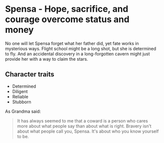 # Spensa - Hope, sacrifice, and courage overcome status and money

No one will let Spensa forget what her father did, yet fate works in mysterious ways. Flight school might be a long shot, but she is determined to fly. And an accidental discovery in a long-forgotten cavern might just provide her with a way to claim the stars.

## Character traits
* Determined
* Diligent
* Reliable
* Stubborn

As Grandma said:

> It has always seemed to me that a coward is a person who cares more about what people say than about
> what is right. Bravery isn't about what people call you, Spensa. It's about who you know yourself to be.